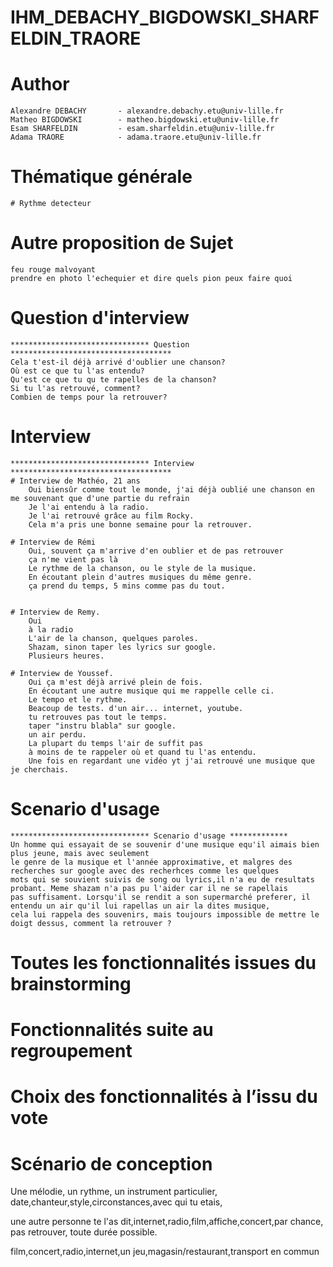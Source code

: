 # IHM_DEBACHY_BIGDOWSKI_SHARFELDIN_TRAORE

# Author 
    Alexandre DEBACHY       - alexandre.debachy.etu@univ-lille.fr
    Matheo BIGDOWSKI        - matheo.bigdowski.etu@univ-lille.fr
    Esam SHARFELDIN         - esam.sharfeldin.etu@univ-lille.fr
    Adama TRAORE            - adama.traore.etu@univ-lille.fr

# Thématique générale 
    # Rythme detecteur 

# Autre proposition de Sujet 
    feu rouge malvoyant
    prendre en photo l'echequier et dire quels pion peux faire quoi

# Question d'interview

    ******************************* Question ************************************
    Cela t'est-il déjà arrivé d'oublier une chanson?
    Où est ce que tu l'as entendu?
    Qu'est ce que tu qu te rapelles de la chanson?
    Si tu l'as retrouvé, comment?
    Combien de temps pour la retrouver?

# Interview

    ******************************* Interview  ************************************
    # Interview de Mathéo, 21 ans
        Oui biensûr comme tout le monde, j'ai déjà oublié une chanson en me souvenant que d'une partie du refrain
        Je l'ai entendu à la radio.
        Je l'ai retrouvé grâce au film Rocky.
        Cela m'a pris une bonne semaine pour la retrouver.

    # Interview de Rémi
        Oui, souvent ça m'arrive d'en oublier et de pas retrouver
        ça n'me vient pas là
        Le rythme de la chanson, ou le style de la musique.
        En écoutant plein d'autres musiques du même genre.
        ça prend du temps, 5 mins comme pas du tout.


    # Interview de Remy.
        Oui
        à la radio
        L'air de la chanson, quelques paroles.
        Shazam, sinon taper les lyrics sur google.
        Plusieurs heures.

    # Interview de Youssef.
        Oui ça m'est déjà arrivé plein de fois.
        En écoutant une autre musique qui me rappelle celle ci.
        Le tempo et le rythme.
        Beacoup de tests. d'un air... internet, youtube.
        tu retrouves pas tout le temps.
        taper "instru blabla" sur google.
        un air perdu.
        La plupart du temps l'air de suffit pas
        à moins de te rappeler où et quand tu l'as entendu.
        Une fois en regardant une vidéo yt j'ai retrouvé une musique que je cherchais.

# Scenario d'usage

    ******************************* Scenario d'usage *************
    Un homme qui essayait de se souvenir d'une musique equ'il aimais bien plus jeune, mais avec seulement 
    le genre de la musique et l'année approximative, et malgres des recherches sur google avec des recherhces comme les quelques 
    mots qui se souvient suivis de song ou lyrics,il n'a eu de resultats probant. Meme shazam n'a pas pu l'aider car il ne se rapellais 
    pas suffisament. Lorsqu'il se rendit a son supermarché preferer, il entendu un air qu'il lui rapellas un air la dites musique,
    cela lui rappela des souvenirs, mais toujours impossible de mettre le doigt dessus, comment la retrouver ?



# Toutes les fonctionnalités issues du brainstorming


# Fonctionnalités suite au regroupement


# Choix des fonctionnalités à l’issu du vote


# Scénario de conception


Une mélodie, un rythme, un instrument particulier, date,chanteur,style,circonstances,avec qui tu etais,

une autre personne te l'as dit,internet,radio,film,affiche,concert,par chance, pas retrouver,
toute durée possible.

film,concert,radio,internet,un jeu,magasin/restaurant,transport en commun
